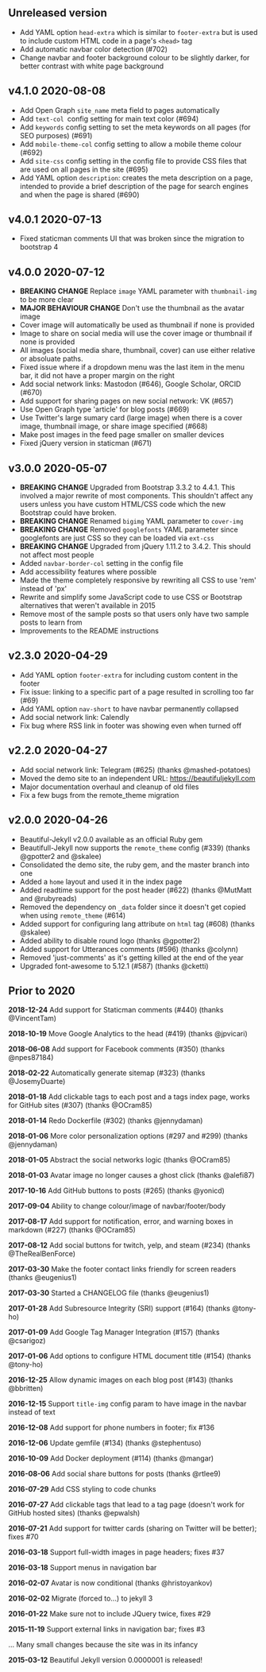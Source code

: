## Unreleased version

- Add YAML option `head-extra` which is similar to `footer-extra` but is used to include custom HTML code in a page's `<head>` tag
- Add automatic navbar color detection (#702)
- Change navbar and footer background colour to be slightly darker, for better contrast with white page background

## v4.1.0 2020-08-08

- Add Open Graph `site_name` meta field to pages automatically
- Add `text-col `config setting for main text color (#694)
- Add `keywords` config setting to set the meta keywords on all pages (for SEO purposes) (#691)
- Add `mobile-theme-col` config setting to allow a mobile theme colour (#692)
- Add `site-css` config setting in the config file to provide CSS files that are used on all pages in the site (#695)
- Add YAML option `description`: creates the meta description on a page, intended to provide a brief description of the page for search engines and when the page is shared (#690)

## v4.0.1 2020-07-13

- Fixed staticman comments UI that was broken since the migration to bootstrap 4

## v4.0.0 2020-07-12

- **BREAKING CHANGE** Replace `image` YAML parameter with `thumbnail-img` to be more clear
- **MAJOR BEHAVIOUR CHANGE** Don't use the thumbnail as the avatar image
- Cover image will automatically be used as thumbnail if none is provided
- Image to share on social media will use the cover image or thumbnail if none is provided
- All images (social media share, thumbnail, cover) can use either relative or absoluate paths.
- Fixed issue where if a dropdown menu was the last item in the menu bar, it did not have a proper margin on the right
- Add social network links: Mastodon (#646), Google Scholar, ORCID (#670)
- Add support for sharing pages on new social network: VK (#657)
- Use Open Graph type 'article' for blog posts (#669)
- Use Twitter's large sumary card (large image) when there is a cover image, thumbnail image, or share image specified (#668)
- Make post images in the feed page smaller on smaller devices
- Fixed jQuery version in staticman (#671)

## v3.0.0 2020-05-07

- **BREAKING CHANGE** Upgraded from Bootstrap 3.3.2 to 4.4.1. This involved a major rewrite of most components. This shouldn't affect any users unless you have custom HTML/CSS code which the new Bootstrap could have broken.
- **BREAKING CHANGE** Renamed `bigimg` YAML parameter to `cover-img`
- **BREAKING CHANGE** Removed `googlefonts` YAML parameter since googlefonts are just CSS so they can be loaded via `ext-css`
- **BREAKING CHANGE** Upgraded from jQuery 1.11.2 to 3.4.2. This should not affect most people
- Added `navbar-border-col` setting in the config file
- Add accessibility features where possible
- Made the theme completely responsive by rewriting all CSS to use 'rem' instead of 'px'
- Rewrite and simplify some JavaScript code to use CSS or Bootstrap alternatives that weren't available in 2015
- Remove most of the sample posts so that users only have two sample posts to learn from
- Improvements to the README instructions

## v2.3.0 2020-04-29

- Add YAML option `footer-extra` for including custom content in the footer
- Fix issue: linking to a specific part of a page resulted in scrolling too far (#69)
- Add YAML option `nav-short` to have navbar permanently collapsed
- Add social network link: Calendly
- Fix bug where RSS link in footer was showing even when turned off

## v2.2.0 2020-04-27

- Add social network link: Telegram (#625) (thanks @mashed-potatoes)
- Moved the demo site to an independent URL: https://beautifuljekyll.com
- Major documentation overhaul and cleanup of old files
- Fix a few bugs from the remote_theme migration

## v2.0.0 2020-04-26

- Beautiful-Jekyll v2.0.0 available as an official Ruby gem
- Beautifull-Jekyll now supports the `remote_theme` config (#339) (thanks @gpotter2 and @skalee)
- Consolidated the demo site, the ruby gem, and the master branch into one
- Added a `home` layout and used it in the index page
- Added readtime support for the post header (#622) (thanks @MutMatt and @rubyreads)
- Removed the dependency on `_data` folder since it doesn't get copied when using `remote_theme` (#614)
- Added support for configuring lang attribute on `html` tag (#608) (thanks @skalee)
- Added ability to disable round logo (thanks @gpotter2)
- Added support for Utterances comments (#596) (thanks @colynn)
- Removed 'just-comments' as it's getting killed at the end of the year
- Upgraded font-awesome to 5.12.1 (#587) (thanks @cketti)

## Prior to 2020

**2018-12-24** Add support for Staticman comments (#440) (thanks @VincentTam)

**2018-10-19** Move Google Analytics to the head (#419) (thanks @jpvicari)

**2018-06-08** Add support for Facebook comments (#350) (thanks @npes87184)

**2018-02-22** Automatically generate sitemap (#323) (thanks @JosemyDuarte)

**2018-01-18** Add clickable tags to each post and a tags index page, works for GitHub sites (#307) (thanks @OCram85)

**2018-01-14** Redo Dockerfile (#302) (thanks @jennydaman)

**2018-01-06** More color personalization options (#297 and #299) (thanks @jennydaman)

**2018-01-05** Abstract the social networks logic (thanks @OCram85)

**2018-01-03** Avatar image no longer causes a ghost click (thanks @alefi87)

**2017-10-16** Add GitHub buttons to posts (#265) (thanks @yonicd)

**2017-09-04** Ability to change colour/image of navbar/footer/body

**2017-08-17** Add support for notification, error, and warning boxes in markdown (#227) (thanks @OCram85)

**2017-08-12** Add social buttons for twitch, yelp, and steam (#234) (thanks @TheRealBenForce)

**2017-03-30** Make the footer contact links friendly for screen readers (thanks @eugenius1)

**2017-03-30** Started a CHANGELOG file (thanks @eugenius1)

**2017-01-28** Add Subresource Integrity (SRI) support (#164) (thanks @tony-ho)

**2017-01-09** Add Google Tag Manager Integration (#157) (thanks @csarigoz)

**2017-01-06** Add options to configure HTML document title (#154) (thanks @tony-ho)

**2016-12-25** Allow dynamic images on each blog post (#143) (thanks @bbritten)

**2016-12-15** Support `title-img` config param to have image in the navbar instead of text

**2016-12-08** Add support for phone numbers in footer; fix #136

**2016-12-06** Update gemfile (#134) (thanks @stephentuso)

**2016-10-09** Add Docker deployment (#114) (thanks @mangar)

**2016-08-06** Add social share buttons for posts (thanks @rtlee9)

**2016-07-29** Add CSS styling to code chunks

**2016-07-27** Add clickable tags that lead to a tag page (doesn't work for GitHub hosted sites) (thanks @epwalsh)

**2016-07-21** Add support for twitter cards (sharing on Twitter will be better); fixes #70

**2016-03-18** Support full-width images in page headers; fixes #37

**2016-03-18** Support menus in navigation bar

**2016-02-07** Avatar is now conditional (thanks @hristoyankov)

**2016-02-02** Migrate (forced to...) to jekyll 3

**2016-01-22** Make sure not to include JQuery twice, fixes #29

**2015-11-19** Support external links in navigation bar; fixes #3

... Many small changes because the site was in its infancy

**2015-03-12** Beautiful Jekyll version 0.0000001 is released!

